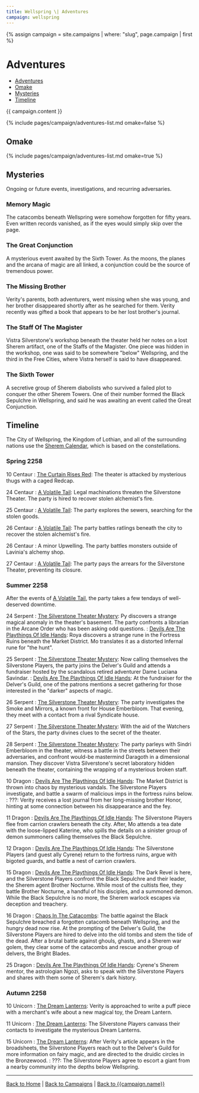 ```yaml
---
title: Wellspring \| Adventures
campaign: wellspring
---
```


{% assign campaign = site.campaigns | where: "slug", page.campaign | first %}

# Adventures

- [Adventures](#adventures)
- [Omake](#omake)
- [Mysteries](#mysteries)
- [Timeline](#timeline)

{{ campaign.content }}

{% include pages/campaign/adventures-list.md omake=false %}

## Omake

{% include pages/campaign/adventures-list.md omake=true %}

## Mysteries

Ongoing or future events, investigations, and recurring adversaries.

### Memory Magic

The catacombs beneath Wellspring were somehow forgotten for fifty years. Even written records vanished, as if the eyes would simply skip over the page.

### The Great Conjunction

A mysterious event awaited by the Sixth Tower. As the moons, the planes and the arcana of magic are all linked, a conjunction could be the source of tremendous power.

### The Missing Brother

Verity's parents, both adventurers, went missing when she was young, and her brother disappeared shortly after as he searched for them. Verity recently was gifted a book that appears to be her lost brother's journal.

### The Staff Of The Magister

Vistra Silverstone's workshop beneath the theater held her notes on a lost Sherem artifact, one of the Staffs of the Magister. One piece was hidden in the workshop, one was said to be somewhere "below" Wellspring, and the third in the Free Cities, where Vistra herself is said to have disappeared.

### The Sixth Tower

A secretive group of Sherem diabolists who survived a failed plot to conquer the other Sherem Towers. One of their number formed the Black Sepulchre in Wellspring, and said he was awaiting an event called the Great Conjunction.

## Timeline

The City of Wellspring, the Kingdom of Lothian, and all of the surrounding nations use the [Sherem Calendar]({{site.baseurl}}/campaigns/wellspring/setting/daily-life#calendar), which is based on the constellations.

### Spring 2258

10 Centaur
: [The Curtain Rises Red](./the-curtain-rises-red): The theater is attacked by mysterious thugs with a caged Redcap.

24 Centaur
: [A Volatile Tail](./a-volatile-tail): Legal machinations threaten the Silverstone Theater. The party is hired to recover stolen alchemist's fire.

25 Centaur
: [A Volatile Tail](./a-volatile-tail): The party explores the sewers, searching for the stolen goods.

26 Centaur
: [A Volatile Tail](./a-volatile-tail): The party battles ratlings beneath the city to recover the stolen alchemist's fire.

26 Centaur
: A minor Upwelling. The party battles monsters outside of Lavinia's alchemy shop.

27 Centaur
: [A Volatile Tail](./a-volatile-tail): The party pays the arrears for the Silverstone Theater, preventing its closure.

### Summer 2258

After the events of [A Volatile Tail](./a-volatile-tail), the party takes a few tendays of well-deserved downtime.

24 Serpent
: [The Silverstone Theater Mystery](./the-silverstone-theater-mystery): Py discovers a strange magical anomaly in the theater's basement. The party confronts a librarian in the Arcane Order who has been asking odd questions.
: [Devils Are The Playthings Of Idle Hands](./devils-playthings): Roya discovers a strange rune in the Fortress Ruins beneath the Market District. Mo translates it as a distorted Infernal rune for "the hunt".

25 Serpent
: [The Silverstone Theater Mystery](./the-silverstone-theater-mystery): Now calling themselves the Silverstone Players, the party joins the Delver's Guild and attends a fundraiser hosted by the scandalous retired adventurer Dame Luciana Savindar.
: [Devils Are The Playthings Of Idle Hands](./devils-playthings): At the fundraiser for the Delver's Guild, one of the patrons mentions a secret gathering for those interested in the "darker" aspects of magic.

26 Serpent
: [The Silverstone Theater Mystery](./the-silverstone-theater-mystery): The party investigates the Smoke and Mirrors, a known front for House Emberbloom. That evening, they meet with a contact from a rival Syndicate house.

27 Serpent
: [The Silverstone Theater Mystery](./the-silverstone-theater-mystery): With the aid of the Watchers of the Stars, the party divines clues to the secret of the theater.

28 Serpent
: [The Silverstone Theater Mystery](./the-silverstone-theater-mystery): The party parleys with Sindri Emberbloom in the theater, witness a battle in the streets between their adversaries, and confront would-be mastermind Daragoth in a dimensional mansion. They discover Vistra Silverstone's secret laboratory hidden beneath the theater, containing the wrapping of a mysterious broken staff.

10 Dragon
: [Devils Are The Playthings Of Idle Hands](./devils-playthings): The Market District is thrown into chaos by mysterious vandals. The Silverstone Players investigate, and battle a swarm of malicious imps in the fortress ruins below.
: ???: Verity receives a lost journal from her long-missing brother Honor, hinting at some connection between his disappearance and the fey.

11 Dragon
: [Devils Are The Playthings Of Idle Hands](./devils-playthings): The Silverstone Players flee from carrion crawlers beneath the city. After, Mo attends a tea date with the loose-lipped Katerine, who spills the details on a sinister group of demon summoners calling themselves the Black Sepulchre.

12 Dragon
: [Devils Are The Playthings Of Idle Hands](./devils-playthings): The Silverstone Players (and guest ally Cyrene) return to the fortress ruins, argue with bigoted guards, and battle a nest of carrion crawlers.

15 Dragon
: [Devils Are The Playthings Of Idle Hands](./devils-playthings): The Dark Revel is here, and the Silverstone Players confront the Black Sepulchre and their leader, the Sherem agent Brother Nocturne. While most of the cultists flee, they battle Brother Nocturne, a handful of his disciples, and a summoned demon. While the Black Sepulchre is no more, the Sherem warlock escapes via deception and treachery.

16 Dragon
: [Chaos In The Catacombs](./chaos-catacombs): The battle against the Black Sepulchre breached a forgotten catacomb beneath Wellspring, and the hungry dead now rise. At the prompting of the Delver's Guild, the Silverstone Players are hired to delve into the old tombs and stem the tide of the dead. After a brutal battle against ghouls, ghasts, and a Sherem war golem, they clear some of the catacombs and rescue another group of delvers, the Bright Blades.

25 Dragon
: [Devils Are The Playthings Of Idle Hands](./devils-playthings): Cyrene's Sherem mentor, the astrologian Ngozi, asks to speak with the Silverstone Players and shares with them some of Sherem's dark history.

### Autumn 2258

10 Unicorn
: [The Dream Lanterns](./dream-lanterns): Verity is approached to write a puff piece with a merchant's wife about a new magical toy, the Dream Lantern.

11 Unicorn
: [The Dream Lanterns](./dream-lanterns): The Silverstone Players canvass their contacts to investigate the mysterious Dream Lanterns.

15 Unicorn
: [The Dream Lanterns](./dream-lanterns): After Verity's article appears in the broadsheets, the Silverstone Players reach out to the Delver's Guild for more information on fairy magic, and are directed to the druidic circles in the Bronzewood.
: ???: The Silverstone Players agree to escort a giant from a nearby community into the depths below Wellspring.

---

[Back to Home]({{site.baseurl}}/)
|
[Back to Campaigns]({{site.baseurl}}/campaigns)
|
[Back to {{campaign.name}}]({{site.baseurl}}/campaigns/{{campaign.slug}})
